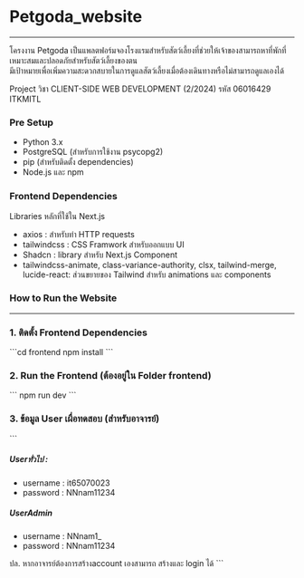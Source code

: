 <h1>Petgoda_website</h1>
<hr>
<p>
  โครงงาน Petgoda เป็นแพลตฟอร์มจองโรงแรมสำหรับสัตว์เลี้ยงที่ช่วยให้เจ้าของสามารถหาที่พักที่เหมาะสมและปลอดภัยสำหรับสัตว์เลี้ยงของตน <br>
  มีเป้าหมายเพื่อเพิ่มความสะดวกสบายในการดูแลสัตว์เลี้ยงเมื่อต้องเดินทางหรือไม่สามารถดูแลเองได้
</p>
<p>Project วิชา CLIENT-SIDE WEB DEVELOPMENT (2/2024) รหัส 06016429 ITKMITL</p>

<h3>Pre Setup</h3>
<ul>
  <li>Python 3.x</li>
  <li>PostgreSQL (สำหรับการใช้งาน psycopg2)</li>
  <li>pip (สำหรับติดตั้ง dependencies)</li>
  <li>Node.js และ npm</li>
</ul>

<h3>Frontend Dependencies</h3>
<p>Libraries หลักที่ใช้ใน Next.js</p>
<ul>
  <li>axios : สำหรับทำ HTTP requests</li>
  <li>tailwindcss : CSS Framwork สำหรับออกแบบ UI</li>
  <li>Shadcn : library สำหรับ Next.js Component</li>
  <li>tailwindcss-animate, class-variance-authority, clsx, tailwind-merge, lucide-react: ส่วนขยายของ Tailwind สำหรับ animations และ components</li>
</ul>

<h3>How to Run the Website</h3>
<hr>
<h3>1. ติดตั้ง Frontend Dependencies</h3>
```cd frontend
    npm install
```
<h3>2. Run the Frontend (ต้องอยู่ใน Folder frontend)</h3>
```
    npm run dev
```
<h3>3. ข้อมูล User เผื่อทดสอบ (สำหรับอาจารย์)</h3>
```
    <h5>Userทั่วไป :</h5> 
    <ul>
      <li>username : it65070023</li>
      <li>password : NNnam11234</li>
    </ul>
    <h5>UserAdmin</h5>
    <ul>
      <li>username : NNnam1_</li>
      <li>password : NNnam11234</li>
    </ul>
    ปล. หากอาจารย์ต้องการสร้างaccount เองสามารถ สร้างและ login ได้
```
